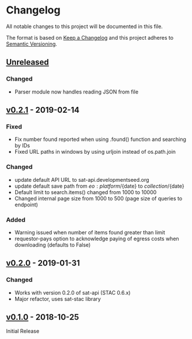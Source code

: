 # Changelog
All notable changes to this project will be documented in this file.

The format is based on [Keep a Changelog](http://keepachangelog.com/en/1.0.0/)
and this project adheres to [Semantic Versioning](http://semver.org/spec/v2.0.0.html).

## [Unreleased]

### Changed
- Parser module now handles reading JSON from file


## [v0.2.1] - 2019-02-14

### Fixed
- Fix number found reported when using .found() function and searching by IDs
- Fixed URL paths in windows by using urljoin instead of os.path.join

### Changed
- update default API URL to sat-api.developmentseed.org
- update default save path from ${eo:platform}/${date} to ${collection}/${date}
- Default limit to search.items() changed from 1000 to 10000
- Changed internal page size from 1000 to 500 (page size of queries to endpoint)

### Added
- Warning issued when number of items found greater than limit
- requestor-pays option to acknowledge paying of egress costs when downloading (defaults to False)


## [v0.2.0] - 2019-01-31

### Changed
- Works with version 0.2.0 of sat-api (STAC 0.6.x)
- Major refactor, uses sat-stac library


## [v0.1.0] - 2018-10-25

Initial Release

[Unreleased]: https://github.com/sat-utils/sat-search/compare/master...develop
[v0.2.1]: https://github.com/sat-utils/sat-search/compare/0.2.0...v0.2.1
[v0.2.0]: https://github.com/sat-utils/sat-search/compare/0.1.0...v0.2.0
[v0.1.0]: https://github.com/sat-utils/sat-search/tree/0.1.0
